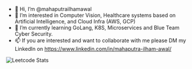 - 👋 Hi, I’m @mahaputrailhamawal
- 👀 I’m interested in Computer Vision, Healthcare systems based on Artificial Intelligence, and Cloud Infra (AWS, GCP)
- 🌱 I’m currently learning GoLang, K8S, Microservices and Blue Team Cyber Security.
- 📫 If you are interested and want to collaborate with me please DM my LinkedIn on https://www.linkedin.com/in/mahaputra-ilham-awal/

![Leetcode Stats](https://leetcard.jacoblin.cool/mahaputrailhamawal?ext=activity)

<!---
mahaputrailhamawal/mahaputrailhamawal is a ✨ special ✨ repository because its `README.md` (this file) appears on your GitHub profile.
You can click the Preview link to take a look at your changes. (- 💞️ I’m looking to collaborate on ...)
--->
